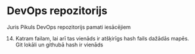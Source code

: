 # DevOps repozitorijs
Juris Pikuls DevOps repozitorijs pamati iesācējiem

14. Katram failam, lai arī tas vienāds ir atšķirīgs hash fails dažādās mapēs.
Git lokāli un githubā hash ir vienāds 